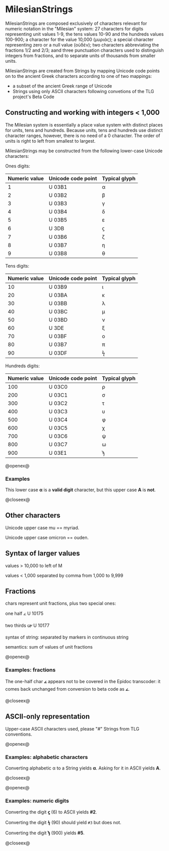 # MilesianStrings

MilesianStrings are composed exclusively of characters relevant for numeric notation in the "Milesian" system: 27 characters for digits representing unit values 1-9, the tens values 10-90 and the hundreds values 100-900;  a character for the value 10,000 (μυριάς); a special character representing zero or a null value (οὐδέν); two characters abbreviating the fractions 1/2 and 2/3; aand three punctuation characters used to distinguish integers from fractions, and to separate units of thousands from smaller units.

MilesianStrings are created from Strings by mapping Unicode code points on to the ancient Greek characters according to one of two mappings:

- a subset of the ancient Greek range of Unicode
- Strings using only ASCII characters following convetions of the TLG project's Beta Code



## Constructing and working with integers < 1,000 ##

The Milesian system is essentially a place value system with distinct places for units, tens and hundreds.  Because units, tens and hundreds use distinct character ranges, however, there is no need of a 0 character.  The order of units is right to left from smallest to largest.

MilesianStrings may be constructed from the following lower-case Unicode characters:

Ones digits:

| Numeric value | Unicode code point | Typical glyph |  
|  ------	| ------	| ------	|  
| 1 | U 03B1 | α |  
| 2 | U 03B2 | β |  
| 3 | U 03B3 | γ |  
| 4 | U 03B4 | δ |  
| 5 |  U 03B5| ε |  
| 6 | U 3DB | ϛ |  
| 7 |  U 03B6 | ζ |  
| 8 | U 03B7 | η |  
| 9 | U 03B8 | θ|  
 
Tens digits:

| Numeric value | Unicode code point | Typical glyph |  
|  ------	| ------	| ------	|  
| 10 | U 03B9 | ι |  
| 20 | U 03BA | κ |  
| 30 | U 03BB | λ |  
| 40 | U 03BC | μ |  
| 50 |  U 03BD| ν |  
| 60 | U 3DE | ξ |  
| 70 |  U 03BF | ο |  
| 80 | U 03B7 | π |  
| 90 | U 03DF | ϟ |  
 
Hundreds digits:

| Numeric value | Unicode code point | Typical glyph |  
|  ------	| ------	| ------	|  
| 100 | U 03C0 | ρ |  
| 200 | U 03C1 | σ |  
| 300 | U 03C2 | τ |  
| 400 | U 03C3 | υ |  
| 500 |  U 03C4| φ |  
| 600 | U 03C5 | χ|  
| 700 |  U 03C6 | ψ |  
| 800 | U 03C7 | ω |  
| 900 | U  03E1| ϡ |  



@openex@

### Examples ###

This lower case 
<strong concordion:set="#alpha">α</strong> is a 
<strong concordion:assertTrue="isDigit(#alpha)">valid digit</strong> character, but this upper case 
<strong concordion:set="#big">Α</strong> is 
<strong concordion:assertFalse="isDigit(#big)">not</strong>.

@closeex@



## Other characters ##

Unicode upper case mu == myriad.

Unicode upper case omicron == ouden.


## Syntax of larger values ##

values > 10,000 to left of M

values < 1,000 separated by comma from 1,000 to 9,999



## Fractions ##

chars represent unit fractions, plus two special ones:

one half 𐅵
U 10175

two thirds 𐅷
U 10177

syntax of string: separated by markers in continuous string


semantics: sum of values of unit fractions


@openex@

### Examples: fractions

The one-half char 
<strong concordion:set="#half">𐅵</strong> appears not to be covered in the Epidoc
transcoder:  it comes back unchanged from conversion to beta code as 
<strong concordion:assertEquals="toBetaCode(#half)">𐅵</strong>.


@closeex@


## ASCII-only representation ##

Upper-case ASCII characters used, please "#" Strings from TLG conventions.

@openex@



### Examples: alphabetic characters ###


Converting alphabetic α to a String yields <strong concordion:assertEquals="toStr(#alpha)">α</strong>.  Asking for it in ASCII yields <strong concordion:assertEquals="toBetaCode(#alpha)">A</strong>.


@closeex@

@openex@

### Examples: numeric digits

Converting the digit <strong concordion:set="#dig6">ϛ</strong>  (6) to ASCII yields
<strong concordion:assertEquals="toBetaCode(#dig6)">#2</strong>.

Converting the digit  <strong concordion:set="#dig90">ϟ</strong> (90) should yield `#3` but does not.

Converting the digit  <strong concordion:set="#dig900">ϡ</strong> (900) yields
<strong concordion:assertEquals="toBetaCode(#dig900)">#5</strong>.



@closeex@ 